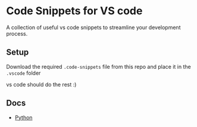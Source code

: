 # Code Snippets for VS code

A collection of useful vs code snippets to streamline your development process.

## Setup

Download the required `.code-snippets` file from this repo and place it in the `.vscode` folder

vs code should do the rest :)

## Docs

- [Python](docs/python.md)
